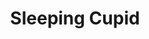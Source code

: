 ---
coordinates: [11.2500081000001, 43.7651533, 0.0]
title: Sleeping Cupid
seen: October 23, 2016
year: 1608
id: sleeping-cupid
labels: ["painting", "image"]
wikipedia: https://en.wikipedia.org/wiki/Sleeping_Cupid_(Caravaggio)
edges:
  - target: caravaggio
    type: AUTHORED_BY
---